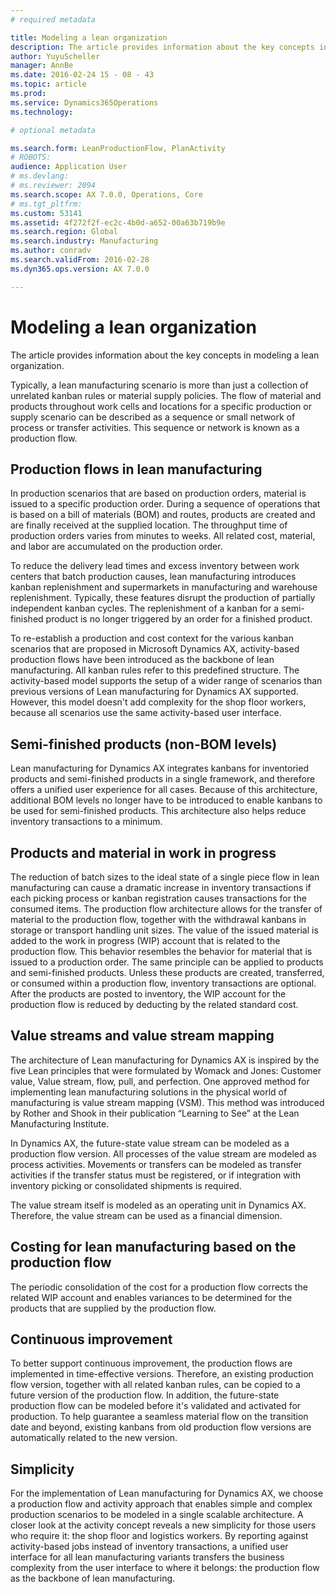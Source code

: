 ```yaml
---
# required metadata

title: Modeling a lean organization
description: The article provides information about the key concepts in modeling a lean organization. 
author: YuyuScheller
manager: AnnBe
ms.date: 2016-02-24 15 - 08 - 43
ms.topic: article
ms.prod: 
ms.service: Dynamics365Operations
ms.technology: 

# optional metadata

ms.search.form: LeanProductionFlow, PlanActivity
# ROBOTS: 
audience: Application User
# ms.devlang: 
# ms.reviewer: 2094
ms.search.scope: AX 7.0.0, Operations, Core
# ms.tgt_pltfrm: 
ms.custom: 53141
ms.assetid: 4f272f2f-ec2c-4b0d-a652-00a63b719b9e
ms.search.region: Global
ms.search.industry: Manufacturing
ms.author: conradv
ms.search.validFrom: 2016-02-28
ms.dyn365.ops.version: AX 7.0.0

---
```


# Modeling a lean organization

The article provides information about the key concepts in modeling a lean organization. 

Typically, a lean manufacturing scenario is more than just a collection of unrelated kanban rules or material supply policies. The flow of material and products throughout work cells and locations for a specific production or supply scenario can be described as a sequence or small network of process or transfer activities. This sequence or network is known as a production flow.

## Production flows in lean manufacturing
In production scenarios that are based on production orders, material is issued to a specific production order. During a sequence of operations that is based on a bill of materials (BOM) and routes, products are created and are finally received at the supplied location. The throughput time of production orders varies from minutes to weeks. All related cost, material, and labor are accumulated on the production order. 

To reduce the delivery lead times and excess inventory between work centers that batch production causes, lean manufacturing introduces kanban replenishment and supermarkets in manufacturing and warehouse replenishment. Typically, these features disrupt the production of partially independent kanban cycles. The replenishment of a kanban for a semi-finished product is no longer triggered by an order for a finished product. 

To re-establish a production and cost context for the various kanban scenarios that are proposed in Microsoft Dynamics AX, activity-based production flows have been introduced as the backbone of lean manufacturing. All kanban rules refer to this predefined structure. The activity-based model supports the setup of a wider range of scenarios than previous versions of Lean manufacturing for Dynamics AX supported. However, this model doesn't add complexity for the shop floor workers, because all scenarios use the same activity-based user interface.

## Semi-finished products (non-BOM levels)
Lean manufacturing for Dynamics AX integrates kanbans for inventoried products and semi-finished products in a single framework, and therefore offers a unified user experience for all cases. Because of this architecture, additional BOM levels no longer have to be introduced to enable kanbans to be used for semi-finished products. This architecture also helps reduce inventory transactions to a minimum.

## Products and material in work in progress
The reduction of batch sizes to the ideal state of a single piece flow in lean manufacturing can cause a dramatic increase in inventory transactions if each picking process or kanban registration causes transactions for the consumed items. The production flow architecture allows for the transfer of material to the production flow, together with the withdrawal kanbans in storage or transport handling unit sizes. The value of the issued material is added to the work in progress (WIP) account that is related to the production flow. This behavior resembles the behavior for material that is issued to a production order. The same principle can be applied to products and semi-finished products. Unless these products are created, transferred, or consumed within a production flow, inventory transactions are optional. After the products are posted to inventory, the WIP account for the production flow is reduced by deducting by the related standard cost.

## Value streams and value stream mapping
The architecture of Lean manufacturing for Dynamics AX is inspired by the five Lean principles that were formulated by Womack and Jones: Customer value, Value stream, flow, pull, and perfection. One approved method for implementing lean manufacturing solutions in the physical world of manufacturing is value stream mapping (VSM). This method was introduced by Rother and Shook in their publication “Learning to See” at the Lean Manufacturing Institute. 

In Dynamics AX, the future-state value stream can be modeled as a production flow version. All processes of the value stream are modeled as process activities. Movements or transfers can be modeled as transfer activities if the transfer status must be registered, or if integration with inventory picking or consolidated shipments is required. 

The value stream itself is modeled as an operating unit in Dynamics AX. Therefore, the value stream can be used as a financial dimension.

## Costing for lean manufacturing based on the production flow
The periodic consolidation of the cost for a production flow corrects the related WIP account and enables variances to be determined for the products that are supplied by the production flow.

## Continuous improvement
To better support continuous improvement, the production flows are implemented in time-effective versions. Therefore, an existing production flow version, together with all related kanban rules, can be copied to a future version of the production flow. In addition, the future-state production flow can be modeled before it's validated and activated for production. To help guarantee a seamless material flow on the transition date and beyond, existing kanbans from old production flow versions are automatically related to the new version.

## Simplicity
For the implementation of Lean manufacturing for Dynamics AX, we choose a production flow and activity approach that enables simple and complex production scenarios to be modeled in a single scalable architecture. A closer look at the activity concept reveals a new simplicity for those users who require it: the shop floor and logistics workers. By reporting against activity-based jobs instead of inventory transactions, a unified user interface for all lean manufacturing variants transfers the business complexity from the user interface to where it belongs: the production flow as the backbone of lean manufacturing.

